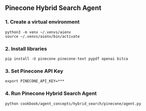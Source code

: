 ## Pinecone Hybrid Search Agent

### 1. Create a virtual environment

```shell
python3 -m venv ~/.venvs/aienv
source ~/.venvs/aienv/bin/activate
```

### 2. Install libraries

```shell
pip install -U pinecone pinecone-text pypdf openai bitca
```

### 3. Set Pinecone API Key

```shell
export PINECONE_API_KEY=***
```

### 4. Run Pinecone Hybrid Search Agent

```shell
python cookbook/agent_concepts/hybrid_search/pinecone/agent.py
```
